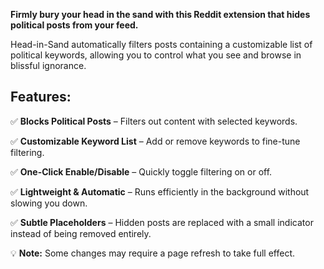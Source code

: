 **Firmly bury your head in the sand with this Reddit extension that hides political posts from your feed.**

Head-in-Sand automatically filters posts containing a customizable list of political keywords, allowing you to control what you see and browse in blissful ignorance.

## Features:
✅ **Blocks Political Posts** – Filters out content with selected keywords.

✅ **Customizable Keyword List** – Add or remove keywords to fine-tune filtering.

✅ **One-Click Enable/Disable** – Quickly toggle filtering on or off.

✅ **Lightweight & Automatic** – Runs efficiently in the background without slowing you down.

✅ **Subtle Placeholders** – Hidden posts are replaced with a small indicator instead of being removed entirely.

💡 **Note:** Some changes may require a page refresh to take full effect.